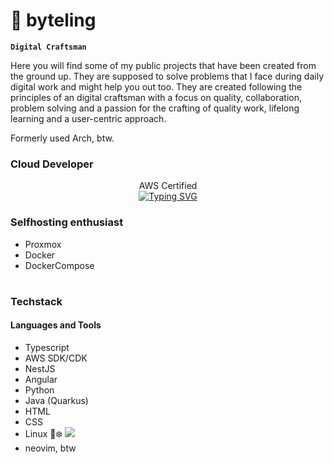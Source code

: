 # 🌱 byteling

**`Digital Craftsman`**

Here you will find some of my public projects that have been created from the ground up. They are supposed to solve problems that I face during daily digital work and might help you out too. They are created following the principles of an digital craftsman with a focus on quality, collaboration, problem solving and a passion for the crafting of quality work, lifelong learning and a user-centric approach. 

Formerly used Arch, btw.

### Cloud Developer
<p align="center">
  AWS Certified<br/>
<a href="https://git.io/typing-svg"><img src="https://readme-typing-svg.demolab.com?font=Fira+Code&duration=3000&pause=2000&color=31BEF7&center=true&vCenter=true&width=435&height=20&lines=Cloud+Practitioner;Developer+Associate;Solutions+Architect+Associate" alt="Typing SVG" /></a>
</p>

### Selfhosting enthusiast
- Proxmox
- Docker
- DockerCompose

#

### Techstack
#### Languages and Tools
- Typescript
- AWS SDK/CDK
- NestJS
- Angular
- Python
- Java (Quarkus)
- HTML
- CSS
- Linux 🐧❄️ <img src="https://img.shields.io/badge/NixOS-btw-blue">
- neovim, btw
